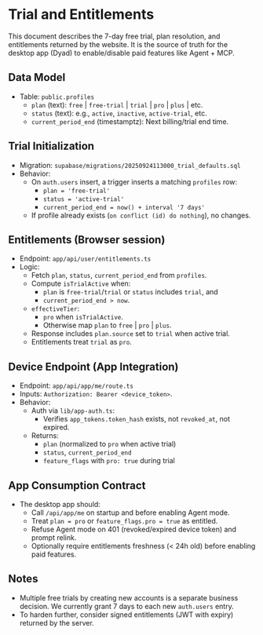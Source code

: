 # Trial and Entitlements

This document describes the 7-day free trial, plan resolution, and entitlements returned by the website. It is the source of truth for the desktop app (Dyad) to enable/disable paid features like Agent + MCP.

## Data Model

- Table: `public.profiles`
  - `plan` (text): `free` | `free-trial` | `trial` | `pro` | `plus` | etc.
  - `status` (text): e.g., `active`, `inactive`, `active-trial`, etc.
  - `current_period_end` (timestamptz): Next billing/trial end time.

## Trial Initialization

- Migration: `supabase/migrations/20250924113000_trial_defaults.sql`
- Behavior:
  - On `auth.users` insert, a trigger inserts a matching `profiles` row:
    - `plan = 'free-trial'`
    - `status = 'active-trial'`
    - `current_period_end = now() + interval '7 days'`
  - If profile already exists (`on conflict (id) do nothing`), no changes.

## Entitlements (Browser session)

- Endpoint: `app/api/user/entitlements.ts`
- Logic:
  - Fetch `plan`, `status`, `current_period_end` from `profiles`.
  - Compute `isTrialActive` when:
    - `plan` is `free-trial`/`trial` or `status` includes `trial`, and
    - `current_period_end > now`.
  - `effectiveTier`:
    - `pro` when `isTrialActive`.
    - Otherwise map `plan` to `free` | `pro` | `plus`.
  - Response includes `plan.source` set to `trial` when active trial.
  - Entitlements treat `trial` as `pro`.

## Device Endpoint (App Integration)

- Endpoint: `app/api/app/me/route.ts`
- Inputs: `Authorization: Bearer <device_token>`.
- Behavior:
  - Auth via `lib/app-auth.ts`:
    - Verifies `app_tokens.token_hash` exists, not `revoked_at`, not expired.
  - Returns:
    - `plan` (normalized to `pro` when active trial)
    - `status`, `current_period_end`
    - `feature_flags` with `pro: true` during trial

## App Consumption Contract

- The desktop app should:
  - Call `/api/app/me` on startup and before enabling Agent mode.
  - Treat `plan = pro` or `feature_flags.pro = true` as entitled.
  - Refuse Agent mode on 401 (revoked/expired device token) and prompt relink.
  - Optionally require entitlements freshness (< 24h old) before enabling paid features.

## Notes

- Multiple free trials by creating new accounts is a separate business decision. We currently grant 7 days to each new `auth.users` entry.
- To harden further, consider signed entitlements (JWT with expiry) returned by the server.
